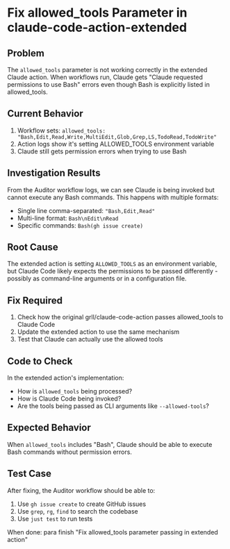 # Fix allowed_tools Parameter in claude-code-action-extended

## Problem

The `allowed_tools` parameter is not working correctly in the extended Claude action. When workflows run, Claude gets "Claude requested permissions to use Bash" errors even though Bash is explicitly listed in allowed_tools.

## Current Behavior

1. Workflow sets: `allowed_tools: "Bash,Edit,Read,Write,MultiEdit,Glob,Grep,LS,TodoRead,TodoWrite"`
2. Action logs show it's setting ALLOWED_TOOLS environment variable
3. Claude still gets permission errors when trying to use Bash

## Investigation Results

From the Auditor workflow logs, we can see Claude is being invoked but cannot execute any Bash commands. This happens with multiple formats:
- Single line comma-separated: `"Bash,Edit,Read"`
- Multi-line format: `Bash\nEdit\nRead`
- Specific commands: `Bash(gh issue create)`

## Root Cause

The extended action is setting `ALLOWED_TOOLS` as an environment variable, but Claude Code likely expects the permissions to be passed differently - possibly as command-line arguments or in a configuration file.

## Fix Required

1. Check how the original grll/claude-code-action passes allowed_tools to Claude Code
2. Update the extended action to use the same mechanism
3. Test that Claude can actually use the allowed tools

## Code to Check

In the extended action's implementation:
- How is `allowed_tools` being processed?
- How is Claude Code being invoked?
- Are the tools being passed as CLI arguments like `--allowed-tools`?

## Expected Behavior

When `allowed_tools` includes "Bash", Claude should be able to execute Bash commands without permission errors.

## Test Case

After fixing, the Auditor workflow should be able to:
1. Use `gh issue create` to create GitHub issues
2. Use `grep`, `rg`, `find` to search the codebase
3. Use `just test` to run tests

When done: para finish "Fix allowed_tools parameter passing in extended action"